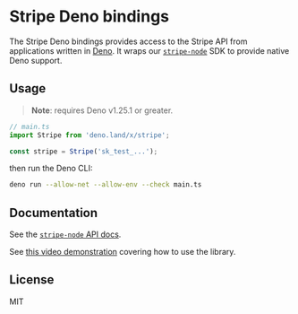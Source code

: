# Stripe Deno bindings

The Stripe Deno bindings provides access to the Stripe API from applications written in [Deno](https://deno.land).
It wraps our [`stripe-node`](https://github.com/stripe/stripe-node) SDK to provide native Deno support.

## Usage

> **Note**: requires Deno v1.25.1 or greater.

```js
// main.ts
import Stripe from 'deno.land/x/stripe';

const stripe = Stripe('sk_test_...');
```

then run the Deno CLI:

```sh
deno run --allow-net --allow-env --check main.ts
```

## Documentation

See the [`stripe-node` API docs](https://stripe.com/docs/api?lang=node).

See [this video demonstration](https://www.youtube.com/watch?v=epCHqHEdz8I) covering how to use the library.

## License

MIT
